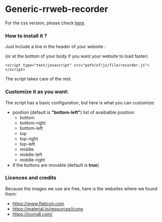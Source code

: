 # Generic-rrweb-recorder

For the css version, please check [here](css_version/README.md).

### How to install it ?

Just include a line in the header of your website :

(or at the bottom of your body if you want your website to load faster)

```
<script type="text/javascript" src="path/of/js/file/recorder.js"></script>
```

The script takes care of the rest.

### Customize it as you want:

The script has a basic configuration, but here is what you can customize:
- position (default is **"bottom-left"**)
  list of avaibalble position:
  - bottom
  - bottom-right
  - bottom-left
  - top
  - top-right
  - top-left
  - middle
  - middle-left
  - middle-right
- if the buttons are movable (default is **true**)


### Licences and credits

Because the images we use are free, here is the websites where we found them:
- https://www.flaticon.com
- https://material.io/resources/icons
- https://icons8.com/
